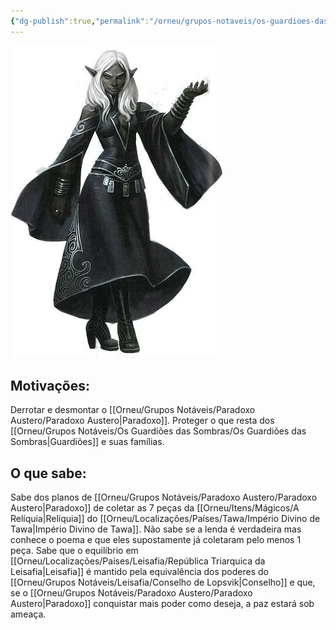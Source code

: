 ```yaml
---
{"dg-publish":true,"permalink":"/orneu/grupos-notaveis/os-guardioes-das-sombras/lyria-nyx/","tags":["pessoas_notaveis"]}
---
```



![A49b31a9f828319eda931b2cfa034406.webp](/img/user/Orneu/Imagens/A49b31a9f828319eda931b2cfa034406.webp)



## **Motivações:** 
Derrotar e desmontar o [[Orneu/Grupos Notáveis/Paradoxo Austero/Paradoxo Austero\|Paradoxo]]. Proteger o que resta dos [[Orneu/Grupos Notáveis/Os Guardiões das Sombras/Os Guardiões das Sombras\|Guardiões]] e suas famílias.

## **O que sabe:**
Sabe dos planos de [[Orneu/Grupos Notáveis/Paradoxo Austero/Paradoxo Austero\|Paradoxo]] de coletar as 7 peças da [[Orneu/Itens/Mágicos/A Relíquia\|Relíquia]] do [[Orneu/Localizações/Países/Tawa/Império Divino de Tawa\|Império Divino de Tawa]]. Não sabe se a lenda é verdadeira mas conhece o poema e que eles supostamente já coletaram pelo menos 1 peça. Sabe que o equilíbrio em [[Orneu/Localizações/Países/Leisafia/República Triarquica da Leisafia\|Leisafia]] é mantido pela equivalência dos poderes do [[Orneu/Grupos Notáveis/Leisafia/Conselho de Lopsvik\|Conselho]] e que, se o [[Orneu/Grupos Notáveis/Paradoxo Austero/Paradoxo Austero\|Paradoxo]] conquistar mais poder como deseja, a paz estará sob ameaça.
